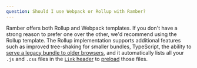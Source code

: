 ```yaml
---
question: Should I use Webpack or Rollup with Ramber?
---
```


Ramber offers both Rollup and Webpack templates. If you don't have a strong reason to prefer one over the other, we'd recommend using the Rollup template. The Rollup implementation supports additional features such as improved tree-shaking for smaller bundles, TypeScript, the ability to [serve a legacy bundle to older browsers](../docs#Browser_support), and it automatically lists all your `.js` and `.css` files in the [`Link` header](https://developer.mozilla.org/en-US/docs/Web/HTTP/Headers/Link) to [preload](https://developer.mozilla.org/en-US/docs/Web/HTML/Link_types/preload) those files.

